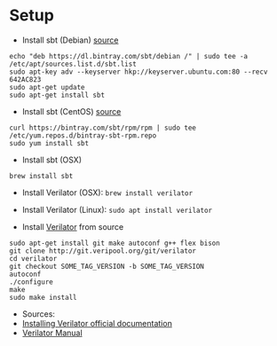 # Setup

* Install sbt (Debian) [source](https://www.scala-sbt.org/release/docs/Installing-sbt-on-Linux.html)
```
echo "deb https://dl.bintray.com/sbt/debian /" | sudo tee -a /etc/apt/sources.list.d/sbt.list
sudo apt-key adv --keyserver hkp://keyserver.ubuntu.com:80 --recv 642AC823
sudo apt-get update
sudo apt-get install sbt
```

* Install sbt (CentOS) [source](https://www.scala-sbt.org/1.0/docs/Installing-sbt-on-Linux.html)
```
curl https://bintray.com/sbt/rpm/rpm | sudo tee /etc/yum.repos.d/bintray-sbt-rpm.repo
sudo yum install sbt
```

* Install sbt (OSX)
```
brew install sbt
```

* Install Verilator (OSX): `brew install verilator`
* Install Verilator (Linux): `sudo apt install verilator`

* Install [Verilator](https://www.veripool.org/wiki/verilator) from source
```
sudo apt-get install git make autoconf g++ flex bison
git clone http://git.veripool.org/git/verilator
cd verilator
git checkout SOME_TAG_VERSION -b SOME_TAG_VERSION
autoconf
./configure
make
sudo make install
```

* Sources:
* [Installing Verilator official documentation](https://www.veripool.org/projects/verilator/wiki/Installing)
* [Verilator Manual](https://www.veripool.org/projects/verilator/wiki/Manual-verilator)

